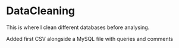 # DataCleaning
This is where I clean different databases before analysing.

Added first CSV alongside a MySQL file with queries and comments
